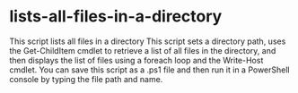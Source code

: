 # lists-all-files-in-a-directory
This script lists all files in a directory
This script sets a directory path, uses the Get-ChildItem cmdlet to retrieve a list of all files in the directory, and then displays the list of files using a 
foreach loop and the Write-Host cmdlet. You can save this script as a .ps1 file and then run it in a PowerShell console by typing the file path and name.
